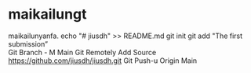 # maikailungt
maikailunyanfa.
echo "# jiusdh" >> README.md 
git init 
git add  "The first submission”  
Git Branch - M Main
Git Remotely Add Source https://github.com/jiusdh/jiusdh.git
Git Push-u Origin Main 
